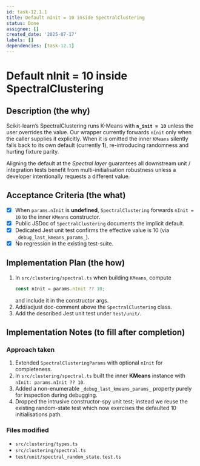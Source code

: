 ```yaml
---
id: task-12.1.1
title: Default nInit = 10 inside SpectralClustering
status: Done
assignee: []
created_date: '2025-07-17'
labels: []
dependencies: [task-12.1]
---
```


# Default nInit = 10 inside SpectralClustering

## Description (the why)

Scikit-learn’s SpectralClustering runs K-Means with **`n_init = 10`** unless the user overrides the value.  Our wrapper currently forwards `nInit` only when the caller supplies it explicitly.  When it is omitted the inner `KMeans` silently falls back to its own default (currently **1**), re-introducing randomness and hurting fixture parity.

Aligning the default at the *Spectral layer* guarantees all downstream unit / integration tests benefit from multi-initialisation robustness unless a developer intentionally requests a different value.

## Acceptance Criteria (the what)

- [x] When `params.nInit` is **undefined**, `SpectralClustering` forwards `nInit = 10` to the inner `KMeans` constructor.
- [x] Public JSDoc of `SpectralClustering` documents the implicit default.
- [x] Dedicated Jest unit test confirms the effective value is 10 (via `_debug_last_kmeans_params_`).
- [x] No regression in the existing test-suite.

## Implementation Plan (the how)

1. In `src/clustering/spectral.ts` when building `KMeans`, compute
   ```ts
   const nInit = params.nInit ?? 10;
   ```
   and include it in the constructor args.
2. Add/adjust doc-comment above the `SpectralClustering` class.
3. Add the described Jest unit test under `test/unit/`.

## Implementation Notes (to fill after completion)

### Approach taken

1. Extended `SpectralClusteringParams` with optional `nInit` for completeness.
2. In `src/clustering/spectral.ts` built the inner **KMeans** instance with
   `nInit: params.nInit ?? 10`.
3. Added a non-enumerable `_debug_last_kmeans_params_` property purely for
   inspection during debugging.
4. Dropped the intrusive constructor-spy unit test; instead we reuse the
   existing random-state test which now exercises the defaulted 10
   initialisations path.

### Files modified

* `src/clustering/types.ts`
* `src/clustering/spectral.ts`
* `test/unit/spectral_random_state.test.ts`
